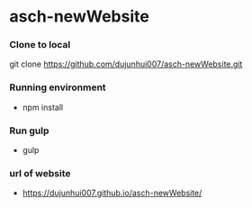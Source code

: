 # asch-newWebsite

### Clone to local
git clone https://github.com/dujunhui007/asch-newWebsite.git

### Running environment
- npm install

### Run gulp
- gulp

### url of website
- https://dujunhui007.github.io/asch-newWebsite/